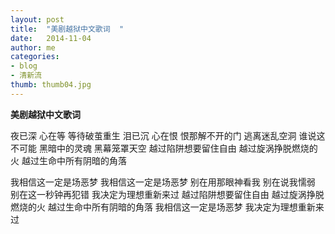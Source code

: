 ```yaml
---
layout: post
title:  "美剧越狱中文歌词  "
date:   2014-11-04 
author: me
categories: 
- blog
- 清新流
thumb: thumb04.jpg
---
```


<b>美剧越狱中文歌词   </b> 

夜已深 
心在等 
等待破茧重生 
泪已沉 
心在恨 
恨那解不开的门 
逃离迷乱空洞 
谁说这不可能 
黑暗中的灵魂 
黑幕笼罩天空 
越过陷阱想要留住自由 
越过旋涡挣脱燃烧的火 
越过生命中所有阴暗的角落 

 

我相信这一定是场恶梦 
我相信这一定是场恶梦 
别在用那眼神看我 
别在说我懦弱 
别在这一秒钟再犯错 
我决定为理想重新来过 
越过陷阱想要留住自由 
越过旋涡挣脱燃烧的火 
越过生命中所有阴暗的角落 
我相信这一定是场恶梦 
我决定为理想重新来过